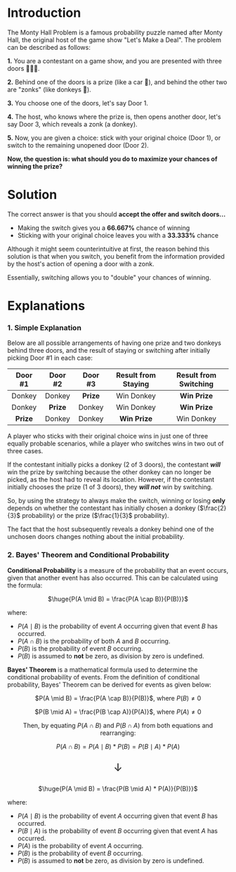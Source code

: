 # Introduction

The Monty Hall Problem is a famous probability puzzle named after Monty Hall, the original host of the game show "Let's Make a Deal". The problem can be described as follows:

**1.** You are a contestant on a game show, and you are presented with three doors 🚪🚪🚪.

**2.** Behind one of the doors is a prize (like a car 🚗), and behind the other two are "zonks" (like donkeys 🫏).

**3.** You choose one of the doors, let's say Door 1.

**4.** The host, who knows where the prize is, then opens another door, let's say Door 3, which reveals a zonk (a donkey).

**5.** Now, you are given a choice: stick with your original choice (Door 1), or switch to the remaining unopened door (Door 2).

**Now, the question is: what should you do to maximize your chances of winning the prize?**

# Solution

The correct answer is that you should **accept the offer and switch doors...**

- Making the switch gives you a **66.667%** chance of winning
- Sticking with your original choice leaves you with a **33.333%** chance

Although it might seem counterintuitive at first, the reason behind this solution is that when you switch, you benefit from the information provided by the host's action of opening a door with a zonk.

Essentially, switching allows you to "double" your chances of winning.

# Explanations

### 1. Simple Explanation

Below are all possible arrangements of having one prize and two donkeys behind three doors, and the result of staying or switching after initially picking Door #1 in each case:

<div align='center'>

|  Door #1  |  Door #2  |  Door #3  | Result from Staying | Result from Switching |
| :-------: | :-------: | :-------: | :-----------------: | :-------------------: |
|  Donkey   |  Donkey   | **Prize** |     Win Donkey      |     **Win Prize**     |
|  Donkey   | **Prize** |  Donkey   |     Win Donkey      |     **Win Prize**     |
| **Prize** |  Donkey   |  Donkey   |    **Win Prize**    |      Win Donkey       |

</div>

A player who sticks with their original choice wins in just one of three equally probable scenarios, while a player who switches wins in two out of three cases.

If the contestant initially picks a donkey (2 of 3 doors), the contestant **_will_** win the prize by switching because the other donkey can no longer be picked, as the host had to reveal its location. However, if the contestant initially chooses the prize (1 of 3 doors), they **_will not_** win by switching.

So, by using the strategy to always make the switch, winning or losing **only** depends on whether the contestant has initially chosen a donkey ($\frac{2}{3}$ probability) or the prize ($\frac{1}{3}$ probability).

The fact that the host subsequently reveals a donkey behind one of the unchosen doors changes nothing about the initial probability.

### 2. Bayes' Theorem and Conditional Probability

**Conditional Probability** is a measure of the probability that an event occurs, given that another event has also occurred. This can be calculated using the formula:

<div align='center'>

$\huge{P(A \mid B) = \frac{P(A \cap B)}{P(B)}}$

</div>

where:

- $P(A \mid B)$ is the probability of event $A$ occurring given that event $B$ has occurred.
- $P(A \cap B)$ is the probability of both $A$ and $B$ occurring.
- $P(B)$ is the probability of event $B$ occurring.
- $P(B)$ is assumed to **not** be zero, as division by zero is undefined.

**Bayes' Theorem** is a mathematical formula used to determine the conditional probability of events. From the definition of conditional probability, Bayes' Theorem can be derived for events as given below:

<div align='center'>

$P(A \mid B) = \frac{P(A \cap B)}{P(B)}$, where $P(B) \ne 0$

$P(B \mid A) = \frac{P(B \cap A)}{P(A)}$, where $P(A) \ne 0$

Then, by equating $P(A \cap B)$ and $P(B \cap A)$ from both equations and rearranging:

$P(A \cap B) = P(A \mid B) * P(B) = P(B \mid A) * P(A)$

<p style='font-size: 1.75em'>&darr;</p>

$\huge{P(A \mid B) = \frac{P(B \mid A) * P(A)}{P(B)}}$

</div>

where:

- $P(A \mid B)$ is the probability of event $A$ occurring given that event $B$ has occurred.
- $P(B \mid A)$ is the probability of event $B$ occurring given that event $A$ has occurred.
- $P(A)$ is the probability of event $A$ occurring.
- $P(B)$ is the probability of event $B$ occurring.
- $P(B)$ is assumed to **not** be zero, as division by zero is undefined.

